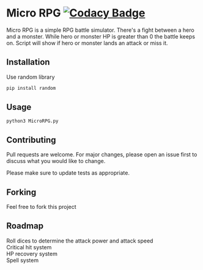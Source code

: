 # Micro RPG [![Codacy Badge](https://app.codacy.com/project/badge/Grade/1cbb3cb09b6041d492a0ccb94c634061)](https://www.codacy.com/gh/JxRibeiro/MicroRPG/dashboard?utm_source=github.com&amp;utm_medium=referral&amp;utm_content=JxRibeiro/MicroRPG&amp;utm_campaign=Badge_Grade)

Micro RPG is a simple RPG battle simulator.
There's a fight between a hero and a monster.
While hero or monster HP is greater than 0 the battle keeps on.
Script will show if hero or monster lands an attack or miss it.

## Installation

Use random library

```bash
pip install random
```

## Usage

```
python3 MicroRPG.py
```

## Contributing
Pull requests are welcome. For major changes, please open an issue first to discuss what you would like to change.

Please make sure to update tests as appropriate.

## Forking
Feel free to fork this project 

## Roadmap
Roll dices to determine the attack power and attack speed  
Critical hit system  
HP recovery system  
Spell system  

